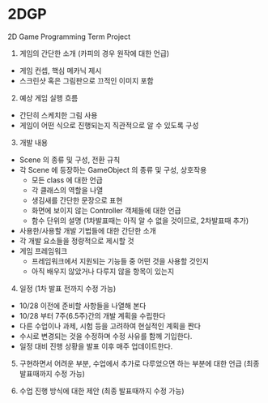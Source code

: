 # 2DGP
2D Game Programming Term Project

1. 게임의 간단한 소개 (카피의 경우 원작에 대한 언급)
  - 게임 컨셉, 핵심 메카닉 제시
  - 스크린샷 혹은 그림판으로 끄적인 이미지 포함
    
2. 예상 게임 실행 흐름
  - 간단히 스케치한 그림 사용
  - 게임이 어떤 식으로 진행되는지 직관적으로 알 수 있도록 구성
    
3. 개발 내용
  - Scene 의 종류 및 구성, 전환 규칙
  - 각 Scene 에 등장하는 GameObject 의 종류 및 구성, 상호작용
    - 모든 class 에 대한 언급
    - 각 클래스의 역할을 나열
    - 생김새를 간단한 문장으로 표현
    - 화면에 보이지 않는 Controller 객체들에 대한 언급
    - 함수 단위의 설명 (1차발표때는 아직 알 수 없을 것이므로, 2차발표때 추가)
  - 사용한/사용할 개발 기법들에 대한 간단한 소개
  - 각 개발 요소들을 정량적으로 제시할 것
  - 게임 프레임워크
    - 프레임워크에서 지원되는 기능들 중 어떤 것을 사용할 것인지
    - 아직 배우지 않았거나 다루지 않을 항목이 있는지
      
4. 일정 (1차 발표 전까지 수정 가능)
  - 10/28 이전에 준비할 사항들을 나열해 본다
  - 10/28 부터 7주(6.5주)간의 개발 계획을 수립한다
  - 다른 수업이나 과제, 시험 등을 고려하여 현실적인 계획을 짠다
  - 수시로 변경되는 것을 수정하며 수정 사유를 함께 기입한다.
  - 일정 대비 진행 상황을 발표 이후 매주 업데이트한다.
    
5. 구현하면서 어려운 부분, 수업에서 추가로 다루었으면 하는 부분에 대한 언급 (최종 발표때까지 수정 가능)
  
6. 수업 진행 방식에 대한 제안 (최종 발표때까지 수정 가능)
